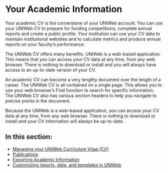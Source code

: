 # Your Academic Information

Your academic CV is the cornerstone of your UNIWeb account. You can use your UNIWeb CV to prepare for funding competitions, complete annual reports and create a public profile. Your institution can use your CV data to maintain institutional websites and to calculate metrics and produce annual reports on your faculty’s performance.

The UNIWeb CV offers many benefits. UNIWeb is a web-based application. This means that you can access your CV data at any time, from any web browser. There is nothing to download or install and you will always have access to an up-to-date version of your CV.

An academic CV can become a very lengthy document over the length of a career. The UNIWeb CV is all contained on a single page. This allows you to use your web browser’s Find function to search for specific information. The UNIWeb CV also has various section headers to help you navigate to precise points in the document.

Because the UNIWeb is a web-based application, you can access your CV data at any time, from any web browser. There is nothing to download or install and your CV information will always be up-to-date.

## In this section:

* [Managing your UNIWeb Curriculum Vitae \(CV\)](your-uniweb-curriculum-vitae-cv.md)
* [Publications](publications-1.md)
* [Exporting Academic Information]()
* [Customizing reports, data, and templates in UNIWeb](../customizing-data-entry-and-reports-in-uniweb.md)

